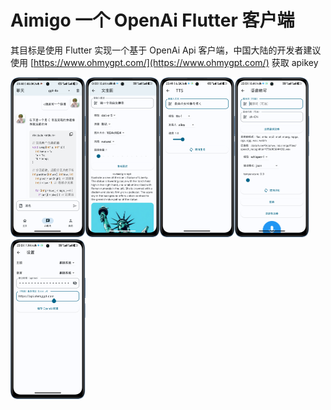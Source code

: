 # Aimigo 一个 OpenAi Flutter 客户端

其目标是使用 Flutter 实现一个基于 OpenAi Api 客户端，中国大陆的开发者建议使用 [https://www.ohmygpt.com/](https://www.ohmygpt.com/) 获取 apikey

<img src="docassets/1.png" alt="1" style="zoom:25%;" /><img src="docassets/2.png" alt="1" style="zoom:25%;" /><img src="docassets/3.png" alt="1" style="zoom:25%;" /><img src="docassets/4.png" alt="1" style="zoom:25%;" /><img src="docassets/5.png" alt="1" style="zoom:25%;" />
